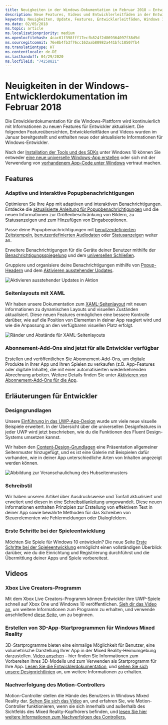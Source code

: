 ```yaml
---
title: Neuigkeiten in der Windows-Dokumentation im Februar 2018 – Entwicklung von UWP-Apps
description: Neue Features, Videos und Entwicklerleitfäden in der Entwicklerdokumentation für Windows 10 im Februar 2018
keywords: Neuigkeiten, Update, Features, Entwicklerleitfäden, Windows 10, Februar
ms.date: 02/05/2018
ms.topic: article
ms.localizationpriority: medium
ms.openlocfilehash: 4cac61f398fff17ecfb824f2d869364097f38d5d
ms.sourcegitcommit: 76e8b4fb3f76cc162aab80982a441bfc18507fb4
ms.translationtype: HT
ms.contentlocale: de-DE
ms.lasthandoff: 04/29/2020
ms.locfileid: "74258821"
---
```

# <a name="whats-new-in-the-windows-developer-docs-in-february-2018"></a>Neuigkeiten in der Windows-Entwicklerdokumentation im Februar 2018

Die Entwicklerdokumentation für die Windows-Plattform wird kontinuierlich mit Informationen zu neuen Features für Entwickler aktualisiert. Die folgenden Featureübersichten, Entwicklerleitfäden und Videos wurden im Januar bereitgestellt und enthalten neue oder aktualisierte Informationen für Windows-Entwickler.

Nach der [Installation der Tools und des SDKs](https://developer.microsoft.com/windows/downloads#_blank) unter Windows 10 können Sie entweder [eine neue universelle Windows-App erstellen](../get-started/create-uwp-apps.md) oder sich mit der Verwendung von [vorhandenem App-Code unter Windows](../porting/index.md) vertraut machen.


## <a name="features"></a>Features

### <a name="adaptive-and-interactive-toast-notifications"></a>Adaptive und interaktive Popupbenachrichtigungen

Optimieren Sie Ihre App mit adaptiven und interaktiven Benachrichtigungen. Entdecke die [aktualisierte Anleitung für Popupbenachrichtigungen](../design/shell/tiles-and-notifications/adaptive-interactive-toasts.md) und die neuen Informationen zur Größenbeschränkung von Bildern, zu Statusanzeigen und zum Hinzufügen von Eingabeoptionen.

Passe deine Popupbenachrichtigungen mit [benutzerdefinierten Zeitstempeln](../design/shell/tiles-and-notifications/custom-timestamps-on-toasts.md), [benutzerdefinierten Audiodaten](../design/shell/tiles-and-notifications/custom-audio-on-toasts.md) oder [Statusanzeigen](../design/shell/tiles-and-notifications/toast-progress-bar.md) weiter an.

Erweitere Benachrichtigungen für die Geräte deiner Benutzer mithilfe der [Benachrichtigungsspiegelung](../design/shell/tiles-and-notifications/notification-mirroring.md) und dem [universellen Schließen](../design/shell/tiles-and-notifications/universal-dismiss.md).

Gruppiere und organisiere deine Benachrichtigungen mithilfe von [Popup-Headern](../design/shell/tiles-and-notifications/toast-headers.md) und dem [Aktivieren ausstehender Updates](../design/shell/tiles-and-notifications/toast-pending-update.md).

![Aktivieren ausstehender Updates in Aktion](../design/shell/tiles-and-notifications/images/toast-pendingupdate.gif)

### <a name="page-layouts-with-xaml"></a>Seitenlayouts mit XAML

Wir haben unsere Dokumentation zum [XAML-Seitenlayout](../design/layout/layouts-with-xaml.md) mit neuen Informationen zu dynamischen Layouts und visuellen Zuständen aktualisiert. Diese neuen Features ermöglichen eine bessere Kontrolle darüber, wie auf die Position von Elementen in deiner App reagiert wird und wie die Anpassung an den verfügbaren visuellen Platz erfolgt.

![Ränder und Abstände für XAML-Seitenlayouts](../design/layout/images/xaml-layout-margins-padding.png)

### <a name="subscription-add-ons-are-now-available-to-all-developers"></a>Abonnement-Add-Ons sind jetzt für alle Entwickler verfügbar

Erstellen und veröffentlichen Sie Abonnement-Add-Ons, um digitale Produkte in Ihrer App und Ihren Spielen zu verkaufen (z.B. App-Features oder digitale Inhalte), die mit einer automatisierten wiederkehrenden Abrechnung arbeiten. Weitere Details finden Sie unter [Aktivieren von Abonnement-Add-Ons für die App](../monetize/enable-subscription-add-ons-for-your-app.md).

## <a name="developer-guidance"></a>Erläuterungen für Entwickler

### <a name="design-basics"></a>Designgrundlagen

Unsere [Einführung in das UWP-App-Design](../design/basics/design-and-ui-intro.md) wurde um viele neue visuelle Beispiele erweitert. In der Übersicht über die universellen Designfeatures in jeder UWP wird jetzt beschrieben, wie du die Funktionen des Fluent Design-Systems umsetzen kannst.

Wir haben den [Content-Design-Grundlagen](../design/basics/content-basics.md) eine Präsentation allgemeiner Seitenmuster hinzugefügt, und es ist eine Galerie mit Beispielen dafür vorhanden, wie in deiner App unterschiedliche Arten von Inhalten angezeigt werden können.

![Abbildung zur Veranschaulichung des Hubseitenmusters](../design/basics/images/hub.png)

### <a name="writing-style"></a>Schreibstil

Wir haben unseren Artikel über Ausdrucksweise und Tonfall aktualisiert und erweitert und diesen in eine [Schreibstilanleitung](../design/style/writing-style.md) umgewandelt. Diese neuen Informationen enthalten Prinzipien zur Erstellung von effektivem Text in deiner App sowie bewährte Methoden für das Schreiben von Steuerelementen wie Fehlermeldungen oder Dialogfeldern.

### <a name="getting-started-for-game-development"></a>Erste Schritte bei der Spieleentwicklung

Möchten Sie Spiele für Windows 10 entwickeln? Die neue Seite [Erste Schritte bei der Spieleentwicklung](../gaming/getting-started.md) ermöglicht einen vollständigen Überblick darüber, wie du die Einrichtung und Registrierung durchführst und die Übermittlung deiner Apps und Spiele vorbereitest.

## <a name="videos"></a>Videos

### <a name="xbox-live-creators-program"></a>Xbox Live Creators-Programm

Mit dem Xbox Live Creators-Programm können Entwickler ihre UWP-Spiele schnell auf Xbox One und Windows 10 veröffentlichen. [Sieh dir das Video an](https://www.youtube.com/watch?v=zpFfHHBkVq4), um weitere Informationen zum Programm zu erhalten, und verwende anschließend [diese Seite](https://www.xbox.com/developers/creators-program), um zu beginnen.

### <a name="creating-3d-app-launchers-for-windows-mixed-reality"></a>Erstellen von 3D-App-Startprogrammen für Windows Mixed Reality

3D-Startprogramme bieten eine einmalige Möglichkeit für Benutzer, eine volumetrische Darstellung Ihrer App in der Mixed Reality-Heimumgebung darzustellen. [Video ansehen](https://www.youtube.com/watch?v=TxIslHsEXno) – hier finden Sie Informationen zum Vorbereiten Ihres 3D-Modells und zum Verwenden als Startprogramm für Ihre App. [Lesen Sie die Entwicklerdokumentation](https://developer.microsoft.com/windows/mixed-reality/implementing_3d_app_launchers), und [sehen Sie sich unsere Designrichtlinien](https://developer.microsoft.com/windows/mixed-reality/3d_app_launcher_design_guidance) an, um weitere Informationen zu erhalten.

### <a name="motion-controller-tracking"></a>Nachverfolgung des Motion-Controllers

Motion-Controller stellen die Hände des Benutzers in Windows Mixed Reality dar. [Sehen Sie sich das Video](https://www.youtube.com/watch?v=rkDpRllbLII) an, und erfahren Sie, wie Motion-Controller funktionieren, wenn sie sich innerhalb und außerhalb des Sichtfelds des Mixed Reality-Kopfhörers befinden, und [lesen Sie hier weitere Informationen zum Nachverfolgen des Controllers.](https://docs.microsoft.com/windows/mixed-reality/motion-controllers#controller_tracking_state%E2%80%9D)